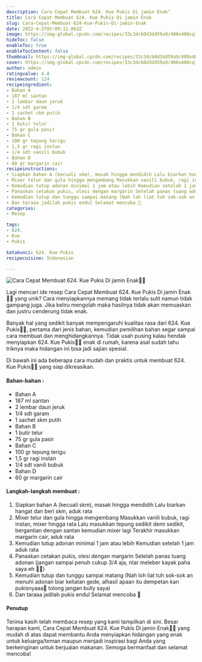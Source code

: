 ```yaml
---
description: Cara Cepat Membuat 624. Kue Pukis Di jamin Enak"
title: Cara Cepat Membuat 624. Kue Pukis Di jamin Enak
slug: Cara-Cepat-Membuat-624-Kue-Pukis-Di-jamin-Enak
date: 2022-4-2T03:09:12.063Z
image: https://img-global.cpcdn.com/recipes/33c3dcb0d3dd59a9/400x400cq70/photo.jpg
hideToc: false
enableToc: true
enableTocContent: false
thumbnail: https://img-global.cpcdn.com/recipes/33c3dcb0d3dd59a9/400x400cq70/photo.jpg
cover: https://img-global.cpcdn.com/recipes/33c3dcb0d3dd59a9/400x400cq70/photo.jpg
author: admin
ratingvalue: 4.8
reviewcount: 124
recipeingredient:
- Bahan A
- 187 ml santan
- 2 lembar daun jeruk
- 1/4 sdt garam
- 1 sachet skm putih
- Bahan B
- 1 butir telur
- 75 gr gula pasir
- Bahan C
- 100 gr tepung terigu
- 1,5 gr ragi instan
- 1/4 sdt vanili bubuk
- Bahan D
- 60 gr margarin cair
recipeinstructions:
- Siapkan bahan A (kecuali skm), masak hingga mendidih Lalu biarkan hangat dan beri skm, aduk rata
- Mixer telur dan gula hingga mengembang Masukkan vanili bubuk, ragi instan, mixer hingga rata Lalu masukkan tepung sedikit demi sedikit, bergantian dengan santan kemudian mixer lagi Terakhir masukkan margarin cair, aduk rata
- Kemudian tutup adonan minimal 1 jam atau lebih Kemudian setelah 1 jam aduk rata
- Panaskan cetakan pukis, olesi dengan margarin Setelah panas tuang adonan (jangan sampai penuh cukup 3/4 aja, ntar meleber kayak paha saya eh 🤣🤭)
- Kemudian tutup dan tunggu sampai matang (Nah loh liat tuh sok-sok an menuhi adonan biar keliatan gede, alhasil apaan itu dempetan kan pukisnyaaa🤣 tolong jangan bully saya)
- Dan taraaa jadilah pukis endul Selamat mencoba 💜
categories:
- Resep

tags:
- 624.
- Kue
- Pukis

katakunci: 624. Kue Pukis
recipecuisine: Indonesian

---
```


![Cara Cepat Membuat 624. Kue Pukis Di jamin Enak👩‍🍳](https://img-global.cpcdn.com/recipes/33c3dcb0d3dd59a9/400x400cq70/photo.jpg)

Lagi mencari ide resep Cara Cepat Membuat 624. Kue Pukis Di jamin Enak👩‍🍳 yang unik? Cara menyiapkannya memang tidak terlalu sulit namun tidak gampang juga. Jika keliru mengolah maka hasilnya tidak akan memuaskan dan justru cenderung tidak enak.

Banyak hal yang sedikit banyak mempengaruhi kualitas rasa dari 624. Kue Pukis👩‍🍳, pertama dari jenis bahan, kemudian pemilihan bahan segar sampai cara membuat dan menghidangkannya. Tidak usah pusing kalau hendak menyiapkan 624. Kue Pukis👩‍🍳 enak di rumah, karena asal sudah tahu triknya maka hidangan ini bisa jadi sajian spesial.

Di bawah ini ada beberapa cara mudah dan praktis untuk membuat 624. Kue Pukis👩‍🍳 yang siap dikreasikan.

<!--inarticleads1-->

#### Bahan-bahan :

- Bahan A
- 187 ml santan
- 2 lembar daun jeruk
- 1/4 sdt garam
- 1 sachet skm putih
- Bahan B
- 1 butir telur
- 75 gr gula pasir
- Bahan C
- 100 gr tepung terigu
- 1,5 gr ragi instan
- 1/4 sdt vanili bubuk
- Bahan D
- 60 gr margarin cair

<!--inarticleads2-->

#### Langkah-langkah membuat :

1. Siapkan bahan A (kecuali skm), masak hingga mendidih Lalu biarkan hangat dan beri skm, aduk rata
1. Mixer telur dan gula hingga mengembang Masukkan vanili bubuk, ragi instan, mixer hingga rata Lalu masukkan tepung sedikit demi sedikit, bergantian dengan santan kemudian mixer lagi Terakhir masukkan margarin cair, aduk rata
1. Kemudian tutup adonan minimal 1 jam atau lebih Kemudian setelah 1 jam aduk rata
1. Panaskan cetakan pukis, olesi dengan margarin Setelah panas tuang adonan (jangan sampai penuh cukup 3/4 aja, ntar meleber kayak paha saya eh 🤣🤭)
1. Kemudian tutup dan tunggu sampai matang (Nah loh liat tuh sok-sok an menuhi adonan biar keliatan gede, alhasil apaan itu dempetan kan pukisnyaaa🤣 tolong jangan bully saya)
1. Dan taraaa jadilah pukis endul Selamat mencoba 💜

#### Penutup

Terima kasih telah membaca resep yang kami tampilkan di sini. Besar harapan kami, Cara Cepat Membuat 624. Kue Pukis Di jamin Enak👩‍🍳 yang mudah di atas dapat membantu Anda menyiapkan hidangan yang enak untuk keluarga/teman maupun menjadi inspirasi bagi Anda yang berkeinginan untuk berjualan makanan. Semoga bermanfaat dan selamat mencoba!